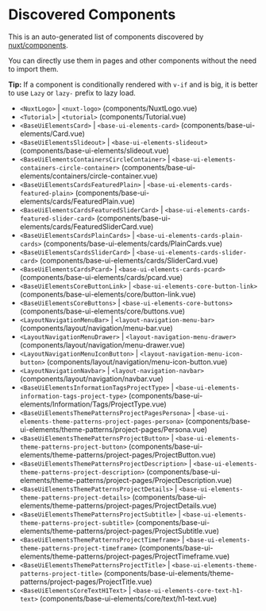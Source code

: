 # Discovered Components

This is an auto-generated list of components discovered by [nuxt/components](https://github.com/nuxt/components).

You can directly use them in pages and other components without the need to import them.

**Tip:** If a component is conditionally rendered with `v-if` and is big, it is better to use `Lazy` or `lazy-` prefix to lazy load.

- `<NuxtLogo>` | `<nuxt-logo>` (components/NuxtLogo.vue)
- `<Tutorial>` | `<tutorial>` (components/Tutorial.vue)
- `<BaseUiElementsCard>` | `<base-ui-elements-card>` (components/base-ui-elements/Card.vue)
- `<BaseUiElementsSlideout>` | `<base-ui-elements-slideout>` (components/base-ui-elements/slideout.vue)
- `<BaseUiElementsContainersCircleContainer>` | `<base-ui-elements-containers-circle-container>` (components/base-ui-elements/containers/circle-container.vue)
- `<BaseUiElementsCardsFeaturedPlain>` | `<base-ui-elements-cards-featured-plain>` (components/base-ui-elements/cards/FeaturedPlain.vue)
- `<BaseUiElementsCardsFeaturedSliderCard>` | `<base-ui-elements-cards-featured-slider-card>` (components/base-ui-elements/cards/FeaturedSliderCard.vue)
- `<BaseUiElementsCardsPlainCards>` | `<base-ui-elements-cards-plain-cards>` (components/base-ui-elements/cards/PlainCards.vue)
- `<BaseUiElementsCardsSliderCard>` | `<base-ui-elements-cards-slider-card>` (components/base-ui-elements/cards/SliderCard.vue)
- `<BaseUiElementsCardsPcard>` | `<base-ui-elements-cards-pcard>` (components/base-ui-elements/cards/pcard.vue)
- `<BaseUiElementsCoreButtonLink>` | `<base-ui-elements-core-button-link>` (components/base-ui-elements/core/button-link.vue)
- `<BaseUiElementsCoreButtons>` | `<base-ui-elements-core-buttons>` (components/base-ui-elements/core/buttons.vue)
- `<LayoutNavigationMenuBar>` | `<layout-navigation-menu-bar>` (components/layout/navigation/menu-bar.vue)
- `<LayoutNavigationMenuDrawer>` | `<layout-navigation-menu-drawer>` (components/layout/navigation/menu-drawer.vue)
- `<LayoutNavigationMenuIconButton>` | `<layout-navigation-menu-icon-button>` (components/layout/navigation/menu-icon-button.vue)
- `<LayoutNavigationNavbar>` | `<layout-navigation-navbar>` (components/layout/navigation/navbar.vue)
- `<BaseUiElementsInformationTagsProjectType>` | `<base-ui-elements-information-tags-project-type>` (components/base-ui-elements/Information/Tags/ProjectType.vue)
- `<BaseUiElementsThemePatternsProjectPagesPersona>` | `<base-ui-elements-theme-patterns-project-pages-persona>` (components/base-ui-elements/theme-patterns/project-pages/Persona.vue)
- `<BaseUiElementsThemePatternsProjectButton>` | `<base-ui-elements-theme-patterns-project-button>` (components/base-ui-elements/theme-patterns/project-pages/ProjectButton.vue)
- `<BaseUiElementsThemePatternsProjectDescription>` | `<base-ui-elements-theme-patterns-project-description>` (components/base-ui-elements/theme-patterns/project-pages/ProjectDescription.vue)
- `<BaseUiElementsThemePatternsProjectDetails>` | `<base-ui-elements-theme-patterns-project-details>` (components/base-ui-elements/theme-patterns/project-pages/ProjectDetails.vue)
- `<BaseUiElementsThemePatternsProjectSubtitle>` | `<base-ui-elements-theme-patterns-project-subtitle>` (components/base-ui-elements/theme-patterns/project-pages/ProjectSubtitle.vue)
- `<BaseUiElementsThemePatternsProjectTimeframe>` | `<base-ui-elements-theme-patterns-project-timeframe>` (components/base-ui-elements/theme-patterns/project-pages/ProjectTimeframe.vue)
- `<BaseUiElementsThemePatternsProjectTitle>` | `<base-ui-elements-theme-patterns-project-title>` (components/base-ui-elements/theme-patterns/project-pages/ProjectTitle.vue)
- `<BaseUiElementsCoreTextH1Text>` | `<base-ui-elements-core-text-h1-text>` (components/base-ui-elements/core/text/h1-text.vue)
